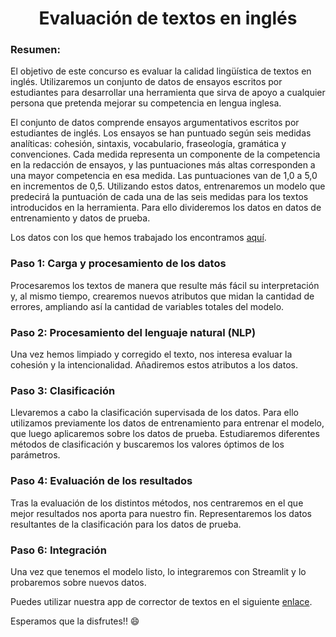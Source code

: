 <h1 style="text-align:center;">Evaluación de textos en inglés</h1>

<h3>Resumen:</h3>
<p>El objetivo de este concurso es evaluar la calidad lingüística de textos en inglés. Utilizaremos un conjunto de datos de ensayos escritos por estudiantes para desarrollar una herramienta que sirva de apoyo a cualquier persona que pretenda mejorar su competencia en lengua inglesa.</p>
<p>El conjunto de datos comprende ensayos argumentativos escritos por estudiantes de inglés. Los ensayos se han puntuado según seis medidas analíticas: cohesión, sintaxis, vocabulario, fraseología, gramática y convenciones. Cada medida representa un componente de la competencia en la redacción de ensayos, y las puntuaciones más altas corresponden a una mayor competencia en esa medida. Las puntuaciones van de 1,0 a 5,0 en incrementos de 0,5. Utilizando estos datos, entrenaremos un modelo que predecirá la puntuación de cada una de las seis medidas para los textos introducidos en la herramienta. Para ello divideremos los datos en datos de entrenamiento y datos de prueba.</p>
<p>Los datos con los que hemos trabajado los encontramos <a href = "https://www.kaggle.com/competitions/feedback-prize-english-language-learning/data">aquí</a>.</p>

<h3>Paso 1: Carga y procesamiento de los datos</h3> 
<p>Procesaremos los textos de manera que resulte más fácil su interpretación y, al mismo tiempo, crearemos nuevos atributos que midan la cantidad de errores, ampliando así la cantidad de variables totales del modelo.</p>
<h3>Paso 2: Procesamiento del lenguaje natural (NLP)</h3> 
<p>Una vez hemos limpiado y corregido el texto, nos interesa evaluar la cohesión y la intencionalidad. Añadiremos estos atributos a los datos.</p>
<h3>Paso 3: Clasificación</h3> 
<p>Llevaremos a cabo la clasificación supervisada de los datos. Para ello utilizamos previamente los datos de entrenamiento para entrenar el modelo, que luego aplicaremos sobre los datos de prueba. Estudiaremos diferentes métodos de clasificación y buscaremos los valores óptimos de los parámetros.</p>
<h3>Paso 4: Evaluación de los resultados</h3> 
<p>Tras la evaluación de los distintos métodos, nos centraremos en el que mejor resultados nos aporta para nuestro fin. Representaremos los datos resultantes de la clasificación para los datos de prueba.</p>
<h3>Paso 6: Integración</h3> 
<p>Una vez que tenemos el modelo listo, lo integraremos con Streamlit y lo probaremos sobre nuevos datos.</p>
<p>Puedes utilizar nuestra app de corrector de textos en el siguiente <a href = "https://martabuaf-english-text-evaluation-streamlit-app-qnuz0s.streamlit.app/">enlace</a>.</p>

Esperamos que la disfrutes!! 😄
